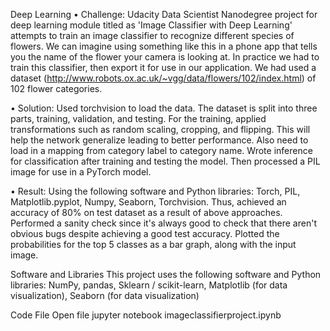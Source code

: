 Deep Learning
• Challenge: Udacity Data Scientist Nanodegree project for deep learning module titled as 'Image Classifier with Deep Learning' attempts to train an image classifier to recognize different species of flowers. We can imagine using something like this in a phone app that tells you the name of the flower your camera is looking at. In practice we had to train this classifier, then export it for use in our application. We had used a dataset (http://www.robots.ox.ac.uk/~vgg/data/flowers/102/index.html) of 102 flower categories.

• Solution: Used torchvision to load the data. The dataset is split into three parts, training, validation, and testing. For the training, applied transformations such as random scaling, cropping, and flipping. This will help the network generalize leading to better performance. Also need to load in a mapping from category label to category name. Wrote inference for classification after training and testing the model. Then processed a PIL image for use in a PyTorch model.

• Result: Using the following software and Python libraries: Torch, PIL, Matplotlib.pyplot, Numpy, Seaborn, Torchvision. Thus, achieved an accuracy of 80% on test dataset as a result of above approaches. Performed a sanity check since it's always good to check that there aren't obvious bugs despite achieving a good test accuracy. Plotted the probabilities for the top 5 classes as a bar graph, along with the input image.

Software and Libraries
This project uses the following software and Python libraries:
NumPy, pandas, Sklearn / scikit-learn, Matplotlib (for data visualization), Seaborn (for data visualization)

Code File
Open file jupyter notebook imageclassifierproject.ipynb
